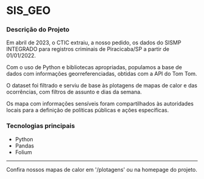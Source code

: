 # SIS_GEO

### Descrição do Projeto
Em abril de 2023, o CTIC extraiu, a nosso pedido, os dados do SISMP INTEGRADO para registros criminais de Piracicaba/SP a partir de 01/01/2022.

Com o uso de Python e bibliotecas apropriadas, populamos a base de dados com informações georreferenciadas, obtidas com a API do Tom Tom.

O dataset foi filtrado e serviu de base às plotagens de mapas de calor e das ocorrências, com filtros de assunto e dias da semana.

Os mapa com informações sensíveis foram compartilhados às autoridades locais para a definição de políticas públicas e ações específicas.

### Tecnologias principais
* Python
* Pandas
* Folium

----
Confira nossos mapas de calor em '/plotagens' ou na homepage do projeto.
